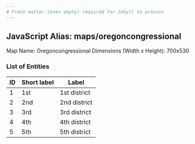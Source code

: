 ```yaml
---
# Front matter (even empty) required for Jekyll to process
---
```


## JavaScript Alias: maps/oregoncongressional

Map Name: Oregoncongressional
Dimensions (Width x Height): 700x530





### List of Entities

ID | Short label | Label
---|---|---|
1|1st|1st district
2|2nd|2nd district
3|3rd|3rd district
4|4th|4th district
5|5th|5th district

